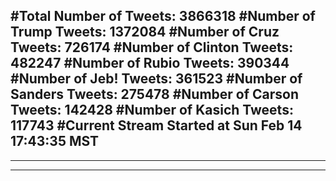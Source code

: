 #Total Number of Tweets: 3866318 
#Number of Trump Tweets: 1372084
#Number of Cruz Tweets: 726174
#Number of Clinton Tweets: 482247
#Number of Rubio Tweets: 390344
#Number of Jeb! Tweets: 361523
#Number of Sanders Tweets: 275478
#Number of Carson Tweets: 142428
#Number of Kasich Tweets: 117743
#Current Stream Started at Sun Feb 14 17:43:35 MST
---
---
---
